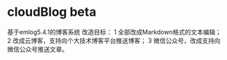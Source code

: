 # cloudBlog beta
基于emlog5.4.1的博客系统
改造目标：
	1 全部改成Markdown格式的文本编辑；
	2 改成云博客，支持向个大技术博客平台推送博客；
	3 微信公众号，改成支持向微信公众号推送文章。


